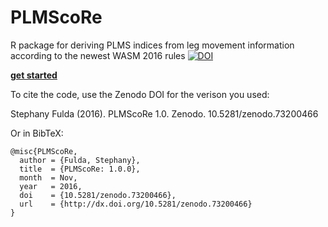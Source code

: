 # PLMScoRe
R package for deriving PLMS indices from leg movement information according to the newest WASM 2016 rules
[![DOI](https://zenodo.org/badge/73200466.svg)](https://zenodo.org/badge/latestdoi/73200466)

[**get started**](https://github.com/Steph-Fulda/PLMScoRe/wiki)


To cite the code, use the Zenodo DOI for the verison you used:

Stephany Fulda (2016). PLMScoRe 1.0. Zenodo. 10.5281/zenodo.73200466

Or in BibTeX:

    @misc{PLMScoRe,
      author = {Fulda, Stephany},
      title  = {PLMScoRe: 1.0.0},
      month  = Nov,
      year   = 2016,
      doi    = {10.5281/zenodo.73200466},
      url    = {http://dx.doi.org/10.5281/zenodo.73200466}
    }
